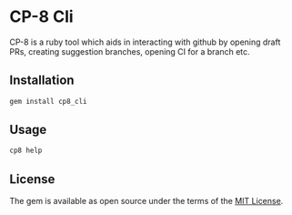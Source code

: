 # CP-8 Cli
CP-8 is a ruby tool which aids in interacting with github by opening draft PRs, creating suggestion branches, opening CI for a branch etc.

## Installation

```bash
gem install cp8_cli
```

## Usage

```bash
cp8 help
```


## License

The gem is available as open source under the terms of the [MIT License](http://opensource.org/licenses/MIT).
